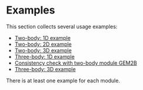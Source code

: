 # Examples

This section collects several usage examples:

- [Two-body: 1D example](example1D.md)
- [Two-body: 2D example](example2D.md)
- [Two-body: 3D example](example3D.md)
- [Three-body: 1D example](1D_2+1.md)
- [Consistency check with two-body module GEM2B](3B1D_23body.md)
- [Three-body: 3D example](ISGL_HD+.md)


There is at least one example for each module.
